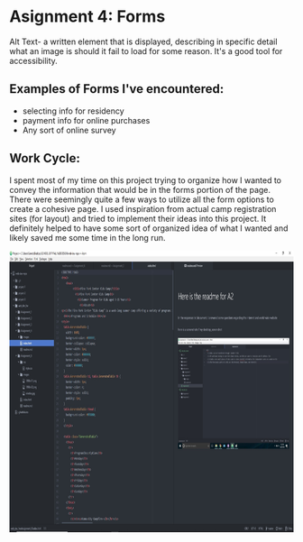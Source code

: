 <h1>Asignment 4: Forms</h1>
<p>Alt Text- a written element that is displayed, describing in specific detail what an image is should it fail to load for some reason. It's a good tool for accessibility.</p>
<h2>Examples of Forms I've encountered:</h2>
<ul>
<li>selecting info for residency</li>
<li>payment info for online purchases</li>
<li>Any sort of online survey</li>
</ul>
<h2>Work Cycle:</h2>
<p>I spent most of my time on this project trying to organize how I wanted to convey the information that would be in the forms portion of the page. There were seemingly quite a few ways to utilize all the form options to create a cohesive page. I used inspiration from actual camp registration sites (for layout) and tried to implement their ideas into this project. It definitely helped to have some sort of organized idea of what I wanted and likely saved me some time in the long run.</p>

<img src="./images/screenshot.jpg" width="1000" height="500" />
